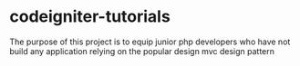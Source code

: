 # codeigniter-tutorials
The purpose of this project is to equip junior php developers who have not build any application relying on the popular design mvc design pattern 

